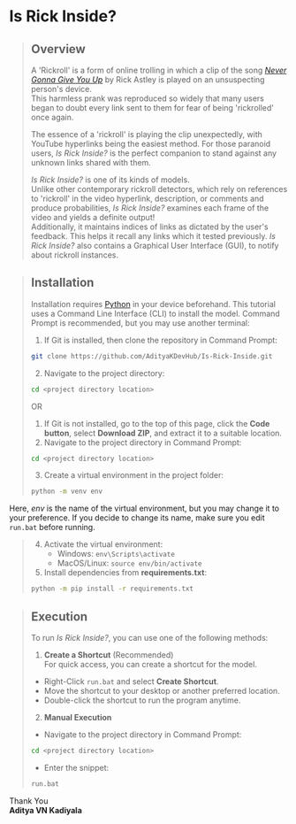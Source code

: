 # Is Rick Inside?
> ## Overview
> A 'Rickroll' is a form of online trolling in which a clip of the song _[Never Gonna Give You Up](https://www.youtube.com/watch?v=dQw4w9WgXcQ)_ by Rick Astley is played on an unsuspecting person's device. \
This harmless prank was reproduced so widely that many users began to doubt every link sent to them for fear of being 'rickrolled' once again.
>
> The essence of a 'rickroll' is playing the clip unexpectedly, with YouTube hyperlinks being the easiest method. For those paranoid users, _Is Rick Inside?_ is the perfect companion to stand against any unknown links shared with them.
>
> _Is Rick Inside?_ is one of its kinds of models. \
>Unlike other contemporary rickroll detectors, which rely on references to 'rickroll' in the video hyperlink, description, or comments and produce probabilities, _Is Rick Inside?_ examines each frame of the video and yields a definite output! \
Additionally, it maintains indices of links as dictated by the user's feedback. This helps it recall any links which it tested previously.
> _Is Rick Inside?_ also contains a Graphical User Interface (GUI), to notify about rickroll instances.

> ## Installation
> Installation requires [Python](https://www.python.org/downloads/) in your device beforehand. This tutorial uses a Command Line Interface (CLI) to install the model. Command Prompt is recommended, but you may use another terminal:
>  1) If Git is installed, then clone the repository in Command Prompt: 
>  ```sh
>  git clone https://github.com/AdityaKDevHub/Is-Rick-Inside.git
>  ```
> 2) Navigate to the project directory:
>  ```sh
>  cd <project directory location>
>  ```
>OR
>
> 1) If Git is not installed, go to the top of this page, click the **Code button**, select **Download ZIP**, and extract it to a suitable location.
> 2) Navigate to the project directory in Command Prompt:
>  ```sh
>  cd <project directory location>
>  ```
>
> 3) Create a virtual environment in the project folder:
>  ```sh
>  python -m venv env
>  ```
Here, _env_ is the name of the virtual environment, but you may change it to your preference. If you decide to change its name, make sure you edit ```run.bat``` before running.
>
> 4) Activate the virtual environment:
>     - Windows:
      ```env\Scripts\activate```
>    - MacOS/Linux:
      ```source env/bin/activate```
> 5) Install dependencies from **requirements.txt**:
>  ```sh
>  python -m pip install -r requirements.txt
>  ```

> ## Execution
> To run _Is Rick Inside?_, you can use one of the following methods:
> 1) **Create a Shortcut** (Recommended) \
> For quick access, you can create a shortcut for the model.
> - Right-Click ```run.bat``` and select **Create Shortcut**.
> - Move the shortcut to your desktop or another preferred location.
> - Double-click the shortcut to run the program anytime.
>
> 2) **Manual Execution**
> - Navigate to the project directory in Command Prompt:
>  ```sh
>  cd <project directory location>
>  ```
> - Enter the snippet:
>  ```sh
>  run.bat
>  ```

 Thank You \
 **Aditya VN Kadiyala**

